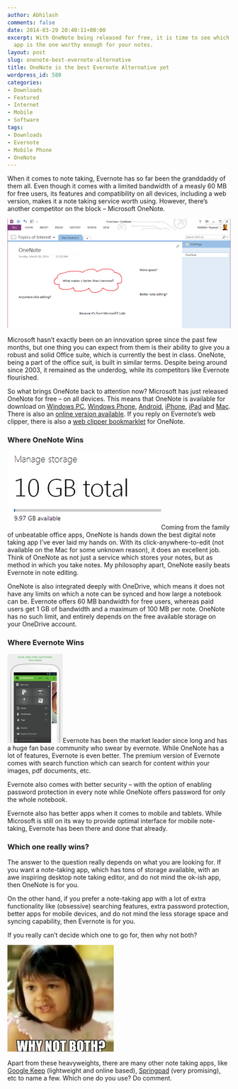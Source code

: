 ```yaml
---
author: Abhilash
comments: false
date: 2014-03-29 20:40:11+00:00
excerpt: With OneNote being released for free, it is time to see which note taking
  app is the one worthy enough for your notes.
layout: post
slug: onenote-best-evernote-alternative
title: OneNote is the best Evernote Alternative yet
wordpress_id: 580
categories:
- Downloads
- Featured
- Internet
- Mobile
- Software
tags:
- Downloads
- Evernote
- Mobile Phone
- OneNote
---
```


When it comes to note taking, Evernote has so far been the granddaddy of them all. Even though it comes with a limited bandwidth of a measly 60 MB for free users, its features and compatibility on all devices, including a web version, makes it a note taking service worth using. However, there’s another competitor on the block – Microsoft OneNote.

![onenote](images/onenote.png)

Microsoft hasn’t exactly been on an innovation spree since the past few months, but one thing you can expect from them is their ability to give you a robust and solid Office suite, which is currently the best in class. OneNote, being a part of the office suit, is built in similar terms. Despite being around since 2003, it remained as the underdog, while its competitors like Evernote flourished.

So what brings OneNote back to attention now? Microsoft has just released OneNote for free – on all devices. This means that OneNote is available for download on [Windows PC](http://www.onenote.com/Download), [Windows Phone](http://www.onenote.com/WindowsPhone), [Android](https://play.google.com/store/apps/details?id=com.microsoft.office.onenote&hl=en-us), [iPhone](https://itunes.apple.com/app/microsoft-onenote/id410395246?mt=8), [iPad](https://itunes.apple.com/us/app/microsoft-onenote-for-ipad/id478105721?mt=8) and [Mac](https://itunes.apple.com/us/app/microsoft-onenote/id784801555?mt=12). There is also an [online version available](http://www.onenote.com/notebooks). If you reply on Evernote’s web clipper, there is also a [web clipper bookmarklet](https://www.onenote.com/Clipper/OneNote) for OneNote.


### Where OneNote Wins


![onedrive_storage](images/onedrive_storage.png)Coming from the family of unbeatable office apps, OneNote is hands down the best digital note taking app I’ve ever laid my hands on. With its click-anywhere-to-edit (not available on the Mac for some unknown reason), it does an excellent job. Think of OneNote as not just a service which stores your notes, but as method in which you take notes. My philosophy apart, OneNote easily beats Evernote in note editing.

OneNote is also integrated deeply with OneDrive, which means it does not have any limits on which a note can be synced and how large a notebook can be. Evernote offers 60 MB bandwidth for free users, whereas paid users get 1 GB of bandwidth and a maximum of 100 MB per note. OneNote has no such limit, and entirely depends on the free available storage on your OneDrive account.


### Where Evernote Wins


[![evernote_android](images/evernote_android_thumb.jpg)](http://img.techcovered.org/tc/evernote_android.jpg)Evernote has been the market leader since long and has a huge fan base community who swear by evernote. While OneNote has a lot of features, Evernote is even better. The premium version of Evernote comes with search function which can search for content within your images, pdf documents, etc.

Evernote also comes with better security – with the option of enabling password protection in every note while OneNote offers password for only the whole notebook.

Evernote also has better apps when it comes to mobile and tablets. While Microsoft is still on its way to provide optimal interface for mobile note-taking, Evernote has been there and done that already.


### Which one really wins?


The answer to the question really depends on what you are looking for. If you want a note-taking app, which has tons of storage available, with an awe inspiring desktop note taking editor, and do not mind the ok-ish app, then OneNote is for you.

On the other hand, if you prefer a note-taking app with a lot of extra functionality like (obsessive) searching features, extra password protection, better apps for mobile devices, and do not mind the less storage space and syncing capability, then Evernote is for you.

If you really can’t decide which one to go for, then why not both?

![why_not_both](images/why_not_both.jpg)

Apart from these heavyweights, there are many other note taking apps, like [Google Keep](http://keep.google.com) (lightweight and online based), [Springpad](http://springpad.com) (very promising), etc to name a few. Which one do you use? Do comment.
